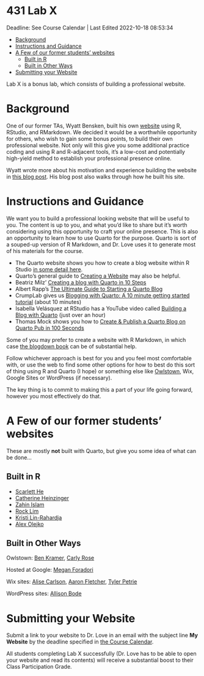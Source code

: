 431 Lab X
================
Deadline: See Course Calendar \| Last Edited 2022-10-18 08:53:34

-   <a href="#background" id="toc-background">Background</a>
-   <a href="#instructions-and-guidance"
    id="toc-instructions-and-guidance">Instructions and Guidance</a>
-   <a href="#a-few-of-our-former-students-websites"
    id="toc-a-few-of-our-former-students-websites">A Few of our former
    students’ websites</a>
    -   <a href="#built-in-r" id="toc-built-in-r">Built in R</a>
    -   <a href="#built-in-other-ways" id="toc-built-in-other-ways">Built in
        Other Ways</a>
-   <a href="#submitting-your-website"
    id="toc-submitting-your-website">Submitting your Website</a>

Lab X is a bonus lab, which consists of building a professional website.

# Background

One of our former TAs, Wyatt Bensken, built his own
[website](https://wyattbensken.com) using R, RStudio, and RMarkdown. We
decided it would be a worthwhile opportunity for others, who wish to
gain some bonus points, to build their own professional website. Not
only will this give you some additional practice coding and using R and
R-adjacent tools, it’s a low-cost and potentially high-yield method to
establish your professional presence online.

Wyatt wrote more about his motivation and experience building the
website in [this blog
post](https://wyattbensken.com/post/building-website/). His blog post
also walks through how he built his site.

# Instructions and Guidance

We want you to build a professional looking website that will be useful
to you. The content is up to you, and what you’d like to share but it’s
worth considering using this opportunity to craft your online presence.
This is also an opportunity to learn how to use Quarto for the purpose.
Quarto is sort of a souped-up version of R Markdown, and Dr. Love uses
it to generate most of his materials for the course.

-   The Quarto website shows you how to create a blog website within R
    Studio [in some detail
    here](https://quarto.org/docs/websites/website-blog.html).
-   Quarto’s general guide to [Creating a
    Website](https://quarto.org/docs/websites/) may also be helpful.
-   Beatriz Milz’ [Creating a blog with Quarto in 10
    Steps](https://beamilz.com/posts/2022-06-05-creating-a-blog-with-quarto/en/)
-   Albert Rapp’s [The Ultimate Guide to Starting a Quarto
    Blog](https://albert-rapp.de/posts/13_quarto_blog_writing_guide/13_quarto_blog_writing_guide.html)
-   CrumpLab gives us [Blogging with Quarto: A 10 minute getting started
    tutorial](https://www.youtube.com/watch?v=YoKjBcuUP0s) (about 10
    minutes)
-   Isabella Velásquez at RStudio has a YouTube video called [Building a
    Blog with Quarto](https://www.youtube.com/watch?v=CVcvXfRyfE0) (just
    over an hour)
-   Thomas Mock shows you how to [Create & Publish a Quarto Blog on
    Quarto Pub in 100
    Seconds](https://www.youtube.com/watch?v=t8qtcDyCRFA)

Some of you may prefer to create a website with R Markdown, in which
case [the blogdown book](https://bookdown.org/yihui/blogdown/) can be of
substantial help.

Follow whichever approach is best for you and you feel most comfortable
with, or use the web to find some other options for how to best do this
sort of thing using R and Quarto (I hope) or something else like
[Owlstown](https://www.owlstown.com/), Wix, Google Sites or WordPress
(if necessary).

The key thing is to commit to making this a part of your life going
forward, however you most effectively do that.

# A Few of our former students’ websites

These are mostly **not** built with Quarto, but give you some idea of
what can be done…

## Built in R

-   [Scarlett He](https://hsj957site.netlify.app/)
-   [Catherine Heinzinger](https://drheinzinger.com/)
-   [Zahin Islam](https://zahin-islam.netlify.app/)
-   [Rock Lim](https://rocklim.netlify.app/)
-   [Kristi Lin-Rahardja](https://kristilinr.netlify.app/)
-   [Alex Olejko](https://alexolejko.netlify.app/)

## Built in Other Ways

Owlstown: [Ben Kramer](https://bptkramer.owlstown.net//), [Carly
Rose](https://cxr367.owlstown.net/)

Hosted at Google: [Megan
Foradori](https://sites.google.com/case.edu/foradorima/home)

Wix sites: [Alise Carlson](https://carlsoak.wixsite.com/alisecarlsonmd),
[Aaron Fletcher](https://afletcher80.wixsite.com/website-1), [Tyler
Petrie](https://tylergpetrie.wixsite.com/research)

WordPress sites: [Allison Bode](https://allisonrbode.wordpress.com/)

# Submitting your Website

Submit a link to your website to Dr. Love in an email with the subject
line **My Website** by the deadline specified in [the Course
Calendar](https://thomaselove.github.io/431-2022/calendar.html).

All students completing Lab X successfully (Dr. Love has to be able to
open your website and read its contents) will receive a substantial
boost to their Class Participation Grade.
